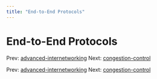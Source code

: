 ```yaml
---
title: "End-to-End Protocols"
---
```


# End-to-End Protocols

Prev: [advanced-internetworking](advanced-internetworking.md)
Next: [congestion-control](congestion-control.md)

Prev: [advanced-internetworking](advanced-internetworking.md)
Next: [congestion-control](congestion-control.md)
